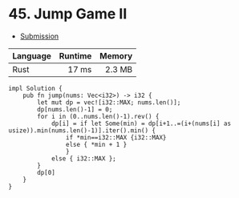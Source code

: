 # 45. Jump Game II
- [Submission](https://leetcode.com/submissions/detail/1250778543/)

| Language | Runtime | Memory |
| :-       |       -:|      -:|
| Rust | 17 ms | 2.3 MB |
```
impl Solution {
    pub fn jump(nums: Vec<i32>) -> i32 {
        let mut dp = vec![i32::MAX; nums.len()];
        dp[nums.len()-1] = 0;
        for i in (0..nums.len()-1).rev() {
            dp[i] = if let Some(min) = dp[i+1..=(i+(nums[i] as usize)).min(nums.len()-1)].iter().min() { 
                if *min==i32::MAX {i32::MAX}
                else { *min + 1 }
                } 
            else { i32::MAX };
        }
        dp[0]
    }
}
```
